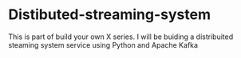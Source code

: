 # Distibuted-streaming-system
This is part of build your own X series. I will be buiding a distribuited steaming system service using Python and Apache Kafka
